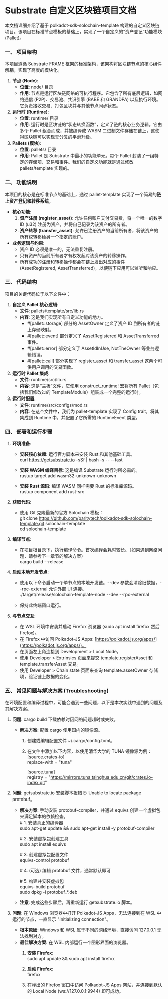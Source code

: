 # **Substrate 自定义区块链项目文档**

本文档详细介绍了基于 polkadot-sdk-solochain-template 构建的自定义区块链项目。该项目在标准节点模板的基础上，实现了一个自定义的“资产登记”功能模块 (Pallet)。

### **一、 项目架构**

本项目遵循 Substrate FRAME 框架的标准架构，该架构将区块链节点的核心组件解耦，实现了高度的模块化。

1. **节点 (Node)**:  
   * **位置**: node/ 目录  
   * **作用**: 节点是运行区块链网络的可执行程序。它包含了所有底层逻辑，如网络通信 (P2P)、交易池、共识引擎 (BABE 和 GRANDPA) 以及执行环境。它负责接收交易、打包区块并与其他节点同步状态。  
2. **运行时 (Runtime)**:  
   * **位置**: runtime/ 目录  
   * **作用**: 运行时是区块链的“状态转换函数”，定义了链的核心业务逻辑。它由多个 Pallet 组合而成，并被编译成 WASM 二进制文件存储在链上，这使得区块链可以实现无分叉的平滑升级。  
3. **Pallets (模块)**:  
   * **位置**: pallets/ 目录  
   * **作用**: Pallet 是 Substrate 中最小的功能单元。每个 Pallet 封装了一组特定的存储项、交易和事件。我们的自定义功能就是通过修改 pallets/template 实现的。

### **二、 功能说明**

本项目的核心是在标准节点的基础上，通过 pallet-template 实现了一个简易的**链上资产登记和转移系统**。

* **核心功能**:  
  1. **资产注册 (register\_asset)**: 允许任何账户支付交易费，将一个唯一的数字 ID (u32) 注册为资产，并将自己记录为该资产的所有者。  
  2. **资产转移 (transfer\_asset)**: 允许已注册资产的当前所有者，将该资产的所有权转移给另一个指定的账户。  
* **业务逻辑与约束**:  
  * 资产 ID 必须是唯一的，无法重复注册。  
  * 只有资产的当前所有者才有权发起对该资产的转移操作。  
  * 所有成功的注册和转移操作都会在链上发出对应的事件 (AssetRegistered, AssetTransferred)，以便链下应用可以监听和响应。

### **三、 代码结构**

项目的关键代码位于以下文件中：

1. **自定义 Pallet 核心逻辑**:  
   * **文件**: pallets/template/src/lib.rs  
   * **内容**: 这是我们实现所有自定义功能的地方。  
     * \#\[pallet::storage\] 部分的 AssetOwner 定义了资产 ID 到所有者的链上存储映射。  
     * \#\[pallet::event\] 部分定义了 AssetRegistered 和 AssetTransferred 事件。  
     * \#\[pallet::error\] 部分定义了 AssetIdInUse, NotTheOwner 等业务逻辑错误。  
     * \#\[pallet::call\] 部分实现了 register\_asset 和 transfer\_asset 这两个可供用户调用的交易函数。  
2. **运行时 Pallet 集成**:  
   * **文件**: runtime/src/lib.rs  
   * **内容**: 这是“主板”文件，它使用 construct\_runtime\! 宏将所有 Pallet（包括我们修改过的 TemplateModule）组装成一个完整的运行时。  
3. **运行时配置**:  
   * **文件**: runtime/src/configs/mod.rs  
   * **内容**: 在这个文件中，我们为 pallet-template 实现了 Config trait，将其集成到 Runtime 中，并配置了它所需的 RuntimeEvent 类型。

### **四、 部署和运行步骤**

1. **环境准备**:  
   * **安装核心依赖**: 运行官方脚本来安装 Rust 和其他基础工具。  
     curl https://getsubstrate.io \-sSf | bash \-s \-- \--fast

   * **安装 WASM 编译目标**: 这是编译 Substrate 运行时所必需的。  
     rustup target add wasm32-unknown-unknown

   * **安装 Rust 源码**: 编译 WASM 同样需要 Rust 的标准库源码。  
     rustup component add rust-src

2. **获取代码**:  
   * 使用 Git 克隆最新的官方 Solochain 模板：  
     git clone https://github.com/paritytech/polkadot-sdk-solochain-template.git solochain-template  
     cd solochain-template

3. **编译节点**:  
   * 在项目根目录下，执行编译命令。首次编译会耗时较长。（如果遇到网络问题，请参考下一章节的解决方案）  
     cargo build \--release

4. **启动本地开发节点**:  
   * 使用以下命令启动一个单节点的本地开发链。--dev 参数会清除旧数据，--rpc-external 允许外部 UI 连接。  
     ./target/release/solochain-template-node \--dev \--rpc-external

   * 保持此终端窗口运行。  
5. **与节点交互**:  
   * 在 WSL 环境中安装并启动 Firefox 浏览器 (sudo apt install firefox 然后 firefox)。  
   * 在 Firefox 中访问 Polkadot-JS Apps: [https://polkadot.js.org/apps/](https://polkadot.js.org/apps/)。  
   * 在页面左上角连接到 Development \> Local Node。  
   * 使用 Developer \> Extrinsics 页面来提交 template.registerAsset 和 template.transferAsset 交易。  
   * 使用 Developer \> Chain state 页面来查询 template.assetOwner 存储项，验证链上数据的变化。

### **五、 常见问题与解决方案 (Troubleshooting)**

在环境配置和编译过程中，可能会遇到一些问题，以下是本次实践中遇到的问题及其解决方案。

1. **问题**: cargo build 下载依赖时因网络问题超时或失败。  
   * **解决方案**: 配置 cargo 使用国内的镜像源。  
     1. 创建或编辑配置文件 \~/.cargo/config.toml。  
     2. 在文件中添加以下内容，以使用清华大学的 TUNA 镜像源为例：  
        \[source.crates-io\]  
        replace-with \= "tuna"

        \[source.tuna\]  
        registry \= "https://mirrors.tuna.tsinghua.edu.cn/git/crates.io-index.git"

2. **问题**: getsubstrate.io 安装脚本报错 E: Unable to locate package protobuf。  
   * **解决方案**: 手动安装 protobuf-compiler，并通过 equivs 创建一个虚拟包来满足脚本的依赖检查。  
     \# 1\. 安装真正的编译器  
     sudo apt-get update && sudo apt-get install \-y protobuf-compiler

     \# 2\. 安装虚拟包创建工具  
     sudo apt install equivs

     \# 3\. 创建虚拟包配置文件  
     equivs-control protobuf

     \# 4\. (可选) 编辑 protobuf 文件，通常默认即可

     \# 5\. 构建并安装虚拟包  
     equivs-build protobuf  
     sudo dpkg \-i protobuf\_\*.deb

   * **注意**: 完成这些步骤后，再重新运行 getsubstrate.io 脚本。  
3. **问题**: 在 Windows 浏览器中打开 Polkadot-JS Apps，无法连接到在 WSL 中运行的节点，一直显示 "Initializing connection"。  
   * **根本原因**: Windows 和 WSL 属于不同的网络环境，直接访问 127.0.0.1 无法找到对方。  
   * **最佳解决方案**: 在 WSL 内部运行一个图形界面的浏览器。  
     1. **安装 Firefox**:  
        sudo apt update && sudo apt install firefox

     2. **启动 Firefox**:  
        firefox

     3. 在弹出的 Firefox 窗口中访问 Polkadot-JS Apps 网站，并连接到默认的 Local Node (ws://127.0.0.1:9944) 即可成功。